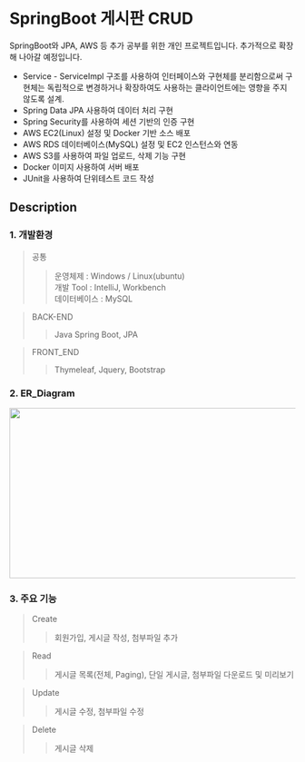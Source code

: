 # SpringBoot 게시판 CRUD &nbsp;&nbsp;  
SpringBoot와 JPA, AWS 등 추가 공부를 위한 개인 프로젝트입니다. 
추가적으로 확장해 나아갈 예정입니다.
* Service - ServiceImpl 구조를 사용하여 인터페이스와 구현체를 분리함으로써 구현체는 독립적으로 변경하거나 확장하여도 사용하는 클라이언트에는 영향을 주지 않도록 설계.
* Spring Data JPA 사용하여 데이터 처리 구현</br>
* Spring Security를 사용하여 세션 기반의 인증 구현</br>
* AWS EC2(Linux) 설정 및 Docker 기반 소스 배포</br>
* AWS RDS 데이터베이스(MySQL) 설정 및 EC2 인스턴스와 연동</br>
* AWS S3를 사용하여 파일 업로드, 삭제 기능 구현</br>
* Docker 이미지 사용하여 서버 배포</br>
* JUnit을 사용하여 단위테스트 코드 작성</br>


## Description
### 1. 개발환경
> 공통         
>> 운영체제 : Windows / Linux(ubuntu)         
>> 개발 Tool : IntelliJ, Workbench        
>> 데이터베이스 : MySQL

>BACK-END 
>> Java Spring Boot, JPA

>FRONT_END
>> Thymeleaf, Jquery, Bootstrap

### 2. ER_Diagram
<img src="https://github.com/ssongseulki/mvc-board/assets/68680087/d79eb2ff-5ec8-4470-aefb-f8490aad06f0" width = "600" height = "300">

### 3. 주요 기능
> Create
>> 회원가입, 게시글 작성, 첨부파일 추가

> Read
>> 게시글 목록(전체, Paging), 단일 게시글, 첨부파일 다운로드 및 미리보기

> Update
>> 게시글 수정, 첨부파일 수정

> Delete
>> 게시글 삭제


